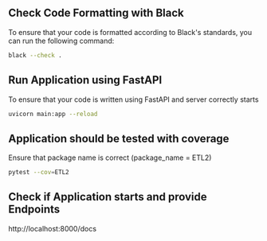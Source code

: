 ## Check Code Formatting with Black

To ensure that your code is formatted according to Black's standards, you can run the following command:

```bash
black --check .
```

## Run Application using FastAPI

To ensure that your code is written using FastAPI and server correctly starts

```bash
uvicorn main:app --reload
```

## Application should be tested with coverage

Ensure that package name is correct (package_name = ETL2)

```bash
pytest --cov=ETL2
```

## Check if Application starts and provide Endpoints

http://localhost:8000/docs

